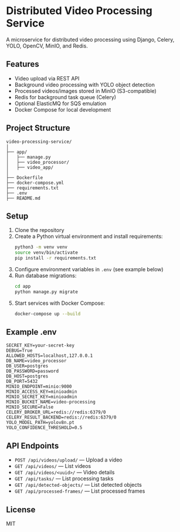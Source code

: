 # Distributed Video Processing Service

A microservice for distributed video processing using Django, Celery, YOLO, OpenCV, MinIO, and Redis.

## Features
- Video upload via REST API
- Background video processing with YOLO object detection
- Processed videos/images stored in MinIO (S3-compatible)
- Redis for background task queue (Celery)
- Optional ElasticMQ for SQS emulation
- Docker Compose for local development

## Project Structure
```
video-processing-service/
│
├── app/
│   ├── manage.py
│   ├── video_processor/
│   ├── video_app/
│
├── Dockerfile
├── docker-compose.yml
├── requirements.txt
├── .env
├── README.md
```

## Setup
1. Clone the repository
2. Create a Python virtual environment and install requirements:
   ```bash
   python3 -m venv venv
   source venv/bin/activate
   pip install -r requirements.txt
   ```
3. Configure environment variables in `.env` (see example below)
4. Run database migrations:
   ```bash
   cd app
   python manage.py migrate
   ```
5. Start services with Docker Compose:
   ```bash
   docker-compose up --build
   ```

## Example .env
```
SECRET_KEY=your-secret-key
DEBUG=True
ALLOWED_HOSTS=localhost,127.0.0.1
DB_NAME=video_processor
DB_USER=postgres
DB_PASSWORD=password
DB_HOST=postgres
DB_PORT=5432
MINIO_ENDPOINT=minio:9000
MINIO_ACCESS_KEY=minioadmin
MINIO_SECRET_KEY=minioadmin
MINIO_BUCKET_NAME=video-processing
MINIO_SECURE=False
CELERY_BROKER_URL=redis://redis:6379/0
CELERY_RESULT_BACKEND=redis://redis:6379/0
YOLO_MODEL_PATH=yolov8n.pt
YOLO_CONFIDENCE_THRESHOLD=0.5
```

## API Endpoints
- `POST /api/videos/upload/` — Upload a video
- `GET /api/videos/` — List videos
- `GET /api/videos/<uuid>/` — Video details
- `GET /api/tasks/` — List processing tasks
- `GET /api/detected-objects/` — List detected objects
- `GET /api/processed-frames/` — List processed frames

## License
MIT 